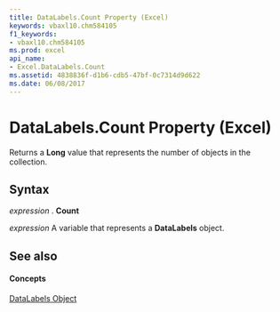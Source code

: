 ```yaml
---
title: DataLabels.Count Property (Excel)
keywords: vbaxl10.chm584105
f1_keywords:
- vbaxl10.chm584105
ms.prod: excel
api_name:
- Excel.DataLabels.Count
ms.assetid: 4838836f-d1b6-cdb5-47bf-0c7314d9d622
ms.date: 06/08/2017
---
```



# DataLabels.Count Property (Excel)

Returns a  **Long** value that represents the number of objects in the collection.


## Syntax

 _expression_ . **Count**

 _expression_ A variable that represents a **DataLabels** object.


## See also


#### Concepts


[DataLabels Object](datalabels-object-excel.md)

